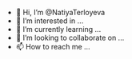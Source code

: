 - 👋 Hi, I’m @NatiyaTerloyeva
- 👀 I’m interested in ...
- 🌱 I’m currently learning ...
- 💞️ I’m looking to collaborate on ...
- 📫 How to reach me ...

<!---
NatiyaTerloyeva/NatiyaTerloyeva is a ✨ special ✨ repository because its `README.md` (this file) appears on your GitHub profile.
You can click the Preview link to take a look at your changes.
--->
